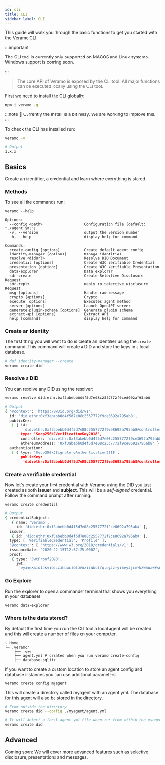 ```yaml
---
id: cli
title: CLI
sidebar_label: CLI
---
```


This guide will walk you through the basic functions to get you started with the Veramo CLI.

:::important

The CLI tool is currently only supported on MACOS and Linux systems. Windows support is coming soon.

:::

> The core API of Veramo is exposed by the CLI tool. All major functions can be executed locally using the CLI tool.

First we need to install the CLI globally:

```bash
npm i veramo -g
```

:::note
:hear_no_evil: Currently the install is a bit noisy. We are working to improve this.
:::

To check the CLI has installed run:

```bash
veramo -v

# Output
1.x.x
```

## Basics

Create an identifier, a credential and learn where everything is stored.

### Methods

To see all the commands run:

```
veramo --help

Options:
  --config <path>                   Configuration file (default: "./agent.yml")
  -v, --version                     output the version number
  -h, --help                        display help for command

Commands:
  create-config [options]           Create default agent config
  identity-manager [options]        Manage identities
  resolve <didUrl>                  Resolve DID Document
  credential [options]              Create W3C Verifiable Credential
  presentation [options]            Create W3C Verifiable Presentation
  data-explorer                     Data explorer
  sdr-create                        Create Selective Disclosure Request
  sdr-reply                         Reply to Selective Disclosure Request
  msg [options]                     Handle raw message
  crypto [options]                  Crypto
  execute [options]                 Executes agent method
  server [options]                  Launch OpenAPI server
  generate-plugin-schema [options]  Generate plugin schema
  extract-api [options]             Extract API
  help [command]                    display help for command
```

### Create an identity

The first thing you will want to do is create an identifier using the `create` command. This command will create a DID and store the keys in a local database.

```bash
# daf identity-manager --create
veramo create did
```

### Resolve a DID

You can resolve any DID using the resolver:

```bash
veramo resolve did:ethr:0xf3abebb0d4f5d7e08c2557772f9ce8692a795ab8

# Output
{ '@context': 'https://w3id.org/did/v1',
  id: 'did:ethr:0xf3abebb0d4f5d7e08c2557772f9ce8692a795ab8',
  publicKey:
   [ { id:
        'did:ethr:0xf3abebb0d4f5d7e08c2557772f9ce8692a795ab8#controller',
       type: 'Secp256k1VerificationKey2018',
       controller: 'did:ethr:0xf3abebb0d4f5d7e08c2557772f9ce8692a795ab8',
       ethereumAddress: '0xf3abebb0d4f5d7e08c2557772f9ce8692a795ab8' } ],
  authentication:
   [ { type: 'Secp256k1SignatureAuthentication2018',
       publicKey:
        'did:ethr:0xf3abebb0d4f5d7e08c2557772f9ce8692a795ab8#controller' } ] }
```

### Create a verifiable credential

Now let's create your first credential with Veramo using the DID you just created as both **issuer** and **subject**. This will be a _self-signed_ credential. Follow the command prompt after running:

```bash
veramo create credential

# Output
{ credentialSubject:
   { name: 'Veramo',
     id: 'did:ethr:0xf3abebb0d4f5d7e08c2557772f9ce8692a795ab8' },
  issuer:
   { id: 'did:ethr:0xf3abebb0d4f5d7e08c2557772f9ce8692a795ab8' },
  type: [ 'VerifiableCredential', 'Profile' ],
  '@context': [ 'https://www.w3.org/2018/credentials/v1' ],
  issuanceDate: '2020-12-15T12:57:25.000Z',
  proof:
   { type: 'JwtProof2020',
     jwt:
      'eyJ0eXAiOiJKV1QiLCJhbGciOiJFUzI1NksifQ.eyJ2YyI6eyJjcmVkZW50aWFsU3ViamVjdCI6eyJuYW1lIjoiVmVyYW1vIn0sIkBjb250ZXh0IjpbImh0dHBzOi8vd3d3LnczLm9yZy8yMDE4L2NyZWRlbnRpYWxzL3YxIl0sInR5cGUiOlsiVmVyaWZpYWJsZUNyZWRlbnRpYWwiLCJQcm9maWxlIl19LCJzdWIiOiJkaWQ6ZXRocjoweGYzYWJlYmIwZDRmNWQ3ZTA4YzI1NTc3NzJmOWNlODY5MmE3OTVhYjgiLCJuYmYiOjE2MDgwMzcwNDUsImlzcyI6ImRpZDpldGhyOjB4ZjNhYmViYjBkNGY1ZDdlMDhjMjU1Nzc3MmY5Y2U4NjkyYTc5NWFiOCJ9.X8UCc-wU2nt3BDvXKp3TT2syb4Gl7_F2IVSZNo_NIcihY8xloQBkhnezsBpTDJkfcRBfKwuEb9yPqGjZGmVpWQ' } }

```

### Go Explore

Run the explorer to open a commander terminal that shows you everything in your database!

```
veramo data-explorer
```

### Where is the data stored?

By default the first time you run the CLI tool a local agent will be created and this will create a number of files on your computer.

```
~ Home
└─ .veramo/
    ├── .env
    ├── agent.yml # created when you run veramo create-config
    ├── database.sqlite
```

If you want to create a custom location to store an agent config and database instances you can use additional parameters.

```
veramo create config myagent
```

This will create a directory called myagent with an agent.yml. The database for this agent will also be stored in the directory.

```bash
# From outside the directory
veramo create did --config ./myagent/agent.yml

# It will detect a local agent.yml file when run from within the myagent directory
veramo create did
```

## Advanced

Coming soon: We will cover more advanced features such as selective disclosure, presentations and messages.
